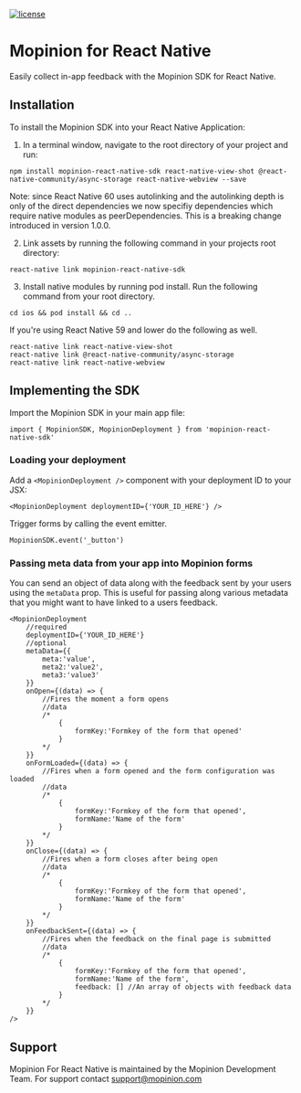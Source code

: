 [![license](https://img.shields.io/badge/license-MIT-brightgreen.svg)](https://github.com/usabilla/usabilla-u4a-react-native/blob/develop/LICENSE)


# Mopinion for React Native

Easily collect in-app feedback with the Mopinion SDK for React Native.

## Installation

To install the Mopinion SDK into your React Native Application:

1. In a terminal window, navigate to the root directory of your project and run:

```
npm install mopinion-react-native-sdk react-native-view-shot @react-native-community/async-storage react-native-webview --save
```

Note: since React Native 60 uses autolinking and the autolinking depth is only of the direct dependencies we now specifiy dependencies which require native modules as peerDependencies. This is a breaking change introduced in version 1.0.0. 

2. Link assets by running the following command in your projects root directory:

`react-native link mopinion-react-native-sdk`

3. Install native modules by running pod install. Run the following command from your root directory.

`cd ios && pod install && cd ..`

If you're using React Native 59 and lower do the following as well.

```
react-native link react-native-view-shot
react-native link @react-native-community/async-storage
react-native link react-native-webview
```

## Implementing the SDK

Import the Mopinion SDK in your main app file:

`import { MopinionSDK, MopinionDeployment } from 'mopinion-react-native-sdk'`

### Loading your deployment

Add a `<MopinionDeployment />` component with your deployment ID to your JSX:

`<MopinionDeployment deploymentID={'YOUR_ID_HERE'} />`

Trigger forms by calling the event emitter.

`MopinionSDK.event('_button')`

### Passing meta data from your app into Mopinion forms

You can send an object of data along with the feedback sent by your users using the `metaData` prop. This is useful for passing along various metadata that you might want to have linked to a users feedback.

```
<MopinionDeployment 
	//required
	deploymentID={'YOUR_ID_HERE'} 
	//optional
	metaData={{
		meta:'value',
		meta2:'value2',
		meta3:'value3'
	}}
	onOpen={(data) => {
		//Fires the moment a form opens
		//data
		/*
			{
				formKey:'Formkey of the form that opened'
			}
		*/
	}}
	onFormLoaded={(data) => {
		//Fires when a form opened and the form configuration was loaded
		//data
		/*
			{
				formKey:'Formkey of the form that opened',
				formName:'Name of the form'
			}
		*/
	}}
	onClose={(data) => {
		//Fires when a form closes after being open
		//data
		/*
			{
				formKey:'Formkey of the form that opened',
				formName:'Name of the form'
			}
		*/
	}}
	onFeedbackSent={(data) => {
		//Fires when the feedback on the final page is submitted
		//data
		/*
			{
				formKey:'Formkey of the form that opened',
				formName:'Name of the form',
				feedback: [] //An array of objects with feedback data 
			}
		*/
	}}
/>
```


## Support

Mopinion For React Native is maintained by the Mopinion Development Team. For support contact support@mopinion.com